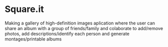 # Square.it
Making a gallery of high-definition images aplication where the user can share an album with a group of friends/family and colaborate to add/remove photos, add descriptions/identify each person and generate montages/printable albums
